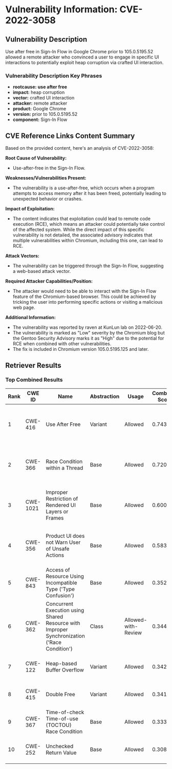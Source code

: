 # Vulnerability Information: CVE-2022-3058

## Vulnerability Description
Use after free in Sign-In Flow in Google Chrome prior to 105.0.5195.52 allowed a remote attacker who convinced a user to engage in specific UI interactions to potentially exploit heap corruption via crafted UI interaction.

### Vulnerability Description Key Phrases
- **rootcause:** **use after free**
- **impact:** heap corruption
- **vector:** crafted UI interaction
- **attacker:** remote attacker
- **product:** Google Chrome
- **version:** prior to 105.0.5195.52
- **component:** Sign-In Flow

## CVE Reference Links Content Summary
Based on the provided content, here's an analysis of CVE-2022-3058:

**Root Cause of Vulnerability:**
- Use-after-free in the Sign-In Flow.

**Weaknesses/Vulnerabilities Present:**
- The vulnerability is a use-after-free, which occurs when a program attempts to access memory after it has been freed, potentially leading to unexpected behavior or crashes.

**Impact of Exploitation:**
- The content indicates that exploitation could lead to remote code execution (RCE), which means an attacker could potentially take control of the affected system. While the direct impact of this specific vulnerability is not detailed, the associated advisory indicates that multiple vulnerabilities within Chromium, including this one, can lead to RCE.

**Attack Vectors:**
- The vulnerability can be triggered through the Sign-In Flow, suggesting a web-based attack vector.

**Required Attacker Capabilities/Position:**
- The attacker would need to be able to interact with the Sign-In Flow feature of the Chromium-based browser. This could be achieved by tricking the user into performing specific actions or visiting a malicious web page.

**Additional Information:**
- The vulnerability was reported by raven at KunLun lab on 2022-06-20.
- The vulnerability is marked as "Low" severity by the Chromium blog but the Gentoo Security Advisory marks it as "High" due to the potential for RCE when combined with other vulnerabilities.
- The fix is included in Chromium version 105.0.5195.125 and later.

## Retriever Results

### Top Combined Results

| Rank | CWE ID | Name | Abstraction | Usage | Combined Score | Retrievers | Individual Scores |
|------|--------|------|-------------|-------|---------------|------------|-------------------|
| 1 | CWE-416 | Use After Free | Variant | Allowed | 0.7436 | dense, sparse, graph | dense: 0.623, sparse: 0.370, graph: 0.788 |
| 2 | CWE-366 | Race Condition within a Thread | Base | Allowed | 0.7203 | dense, sparse, graph | dense: 0.569, sparse: 0.375, graph: 0.618 |
| 3 | CWE-1021 | Improper Restriction of Rendered UI Layers or Frames | Base | Allowed | 0.6001 | dense, sparse, graph | dense: 0.563, sparse: 0.168, graph: 0.623 |
| 4 | CWE-356 | Product UI does not Warn User of Unsafe Actions | Base | Allowed | 0.5835 | dense, sparse, graph | dense: 0.541, sparse: 0.169, graph: 0.604 |
| 5 | CWE-843 | Access of Resource Using Incompatible Type ('Type Confusion') | Base | Allowed | 0.3522 | dense, sparse | dense: 0.485, sparse: 0.192 |
| 6 | CWE-362 | Concurrent Execution using Shared Resource with Improper Synchronization ('Race Condition') | Class | Allowed-with-Review | 0.3449 | dense, sparse, graph | dense: 0.485, sparse: 0.212, graph: 0.623 |
| 7 | CWE-122 | Heap-based Buffer Overflow | Variant | Allowed | 0.3429 | dense, sparse | dense: 0.486, sparse: 0.224 |
| 8 | CWE-415 | Double Free | Variant | Allowed | 0.3418 | dense, sparse | dense: 0.513, sparse: 0.199 |
| 9 | CWE-367 | Time-of-check Time-of-use (TOCTOU) Race Condition | Base | Allowed | 0.3339 | dense, sparse | dense: 0.481, sparse: 0.163 |
| 10 | CWE-252 | Unchecked Return Value | Base | Allowed | 0.3085 | sparse, graph | sparse: 0.163, graph: 0.602 |

